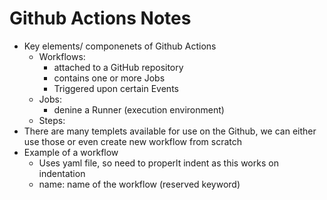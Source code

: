# Github Actions Notes
- Key elements/ componenets of Github Actions
    - Workflows:
        - attached to a GitHub repository
        - contains one or more Jobs
        - Triggered upon certain Events
    - Jobs:
        - denine a Runner (execution environment)
    - Steps:
- There are many templets available for use on the Github, we can either use those or even create new workflow from scratch
- Example of a workflow
    - Uses yaml file, so need to properlt indent as this works on indentation
    - name: name of the workflow (reserved keyword)
